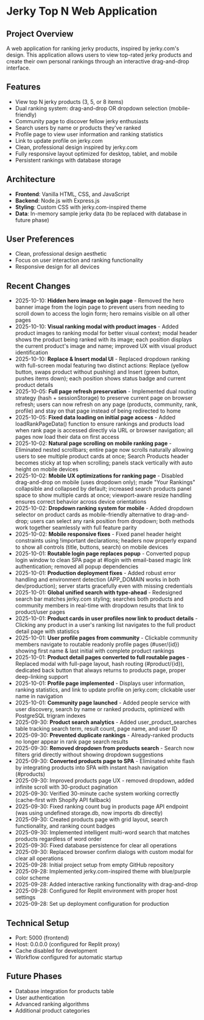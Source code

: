 # Jerky Top N Web Application

## Project Overview
A web application for ranking jerky products, inspired by jerky.com's design. This application allows users to view top-rated jerky products and create their own personal rankings through an interactive drag-and-drop interface.

## Features
- View top N jerky products (3, 5, or 8 items)
- Dual ranking system: drag-and-drop OR dropdown selection (mobile-friendly)
- Community page to discover fellow jerky enthusiasts
- Search users by name or products they've ranked
- Profile page to view user information and ranking statistics
- Link to update profile on jerky.com
- Clean, professional design inspired by jerky.com
- Fully responsive layout optimized for desktop, tablet, and mobile
- Persistent rankings with database storage

## Architecture
- **Frontend**: Vanilla HTML, CSS, and JavaScript
- **Backend**: Node.js with Express.js
- **Styling**: Custom CSS with jerky.com-inspired theme
- **Data**: In-memory sample jerky data (to be replaced with database in future phase)

## User Preferences
- Clean, professional design aesthetic
- Focus on user interaction and ranking functionality
- Responsive design for all devices

## Recent Changes
- 2025-10-10: **Hidden hero image on login page** - Removed the hero banner image from the login page to prevent users from needing to scroll down to access the login form; hero remains visible on all other pages
- 2025-10-10: **Visual ranking modal with product images** - Added product images to ranking modal for better visual context; modal header shows the product being ranked with its image; each position displays the current product's image and name; improved UX with visual product identification
- 2025-10-10: **Replace & Insert modal UI** - Replaced dropdown ranking with full-screen modal featuring two distinct actions: Replace (yellow button, swaps product without pushing) and Insert (green button, pushes items down); each position shows status badge and current product details
- 2025-10-05: **Full page refresh preservation** - Implemented dual routing strategy (hash + sessionStorage) to preserve current page on browser refresh; users can now refresh on any page (products, community, rank, profile) and stay on that page instead of being redirected to home
- 2025-10-05: **Fixed data loading on initial page access** - Added loadRankPageData() function to ensure rankings and products load when rank page is accessed directly via URL or browser navigation; all pages now load their data on first access
- 2025-10-02: **Natural page scrolling on mobile ranking page** - Eliminated nested scrollbars; entire page now scrolls naturally allowing users to see multiple product cards at once; Search Products header becomes sticky at top when scrolling; panels stack vertically with auto height on mobile devices
- 2025-10-02: **Mobile UX optimizations for ranking page** - Disabled drag-and-drop on mobile (uses dropdown only); made "Your Rankings" collapsible and collapsed by default; increased search products panel space to show multiple cards at once; viewport-aware resize handling ensures correct behavior across device orientations
- 2025-10-02: **Dropdown ranking system for mobile** - Added dropdown selector on product cards as mobile-friendly alternative to drag-and-drop; users can select any rank position from dropdown; both methods work together seamlessly with full feature parity
- 2025-10-02: **Mobile responsive fixes** - Fixed panel header height constraints using !important declarations; headers now properly expand to show all controls (title, buttons, search) on mobile devices
- 2025-10-01: **Routable login page replaces popup** - Converted popup login window to clean SPA page at #login with email-based magic link authentication; removed all popup dependencies
- 2025-10-01: **Production deployment fixes** - Added robust error handling and environment detection (APP_DOMAIN works in both dev/production); server starts gracefully even with missing credentials
- 2025-10-01: **Global unified search with type-ahead** - Redesigned search bar matches jerky.com styling; searches both products and community members in real-time with dropdown results that link to product/user pages
- 2025-10-01: **Product cards in user profiles now link to product details** - Clicking any product in a user's ranking list navigates to the full product detail page with statistics
- 2025-10-01: **User profile pages from community** - Clickable community members navigate to routable readonly profile pages (#user/{id}) showing first name & last initial with complete product rankings
- 2025-10-01: **Product detail pages converted to full routable pages** - Replaced modal with full-page layout, hash routing (#product/{id}), dedicated back button that always returns to products page, proper deep-linking support
- 2025-10-01: **Profile page implemented** - Displays user information, ranking statistics, and link to update profile on jerky.com; clickable user name in navigation
- 2025-10-01: **Community page launched** - Added people service with user discovery, search by name or ranked products, optimized with PostgreSQL trigram indexes
- 2025-09-30: **Product search analytics** - Added user_product_searches table tracking search term, result count, page name, and user ID
- 2025-09-30: **Prevented duplicate rankings** - Already-ranked products no longer appear in rank page search results
- 2025-09-30: **Removed dropdown from products search** - Search now filters grid directly without showing dropdown suggestions
- 2025-09-30: **Converted products page to SPA** - Eliminated white flash by integrating products into SPA with instant hash navigation (#products)
- 2025-09-30: Improved products page UX - removed dropdown, added infinite scroll with 30-product pagination
- 2025-09-30: Verified 30-minute cache system working correctly (cache-first with Shopify API fallback)
- 2025-09-30: Fixed ranking count bug in products page API endpoint (was using undefined storage.db, now imports db directly)
- 2025-09-30: Created products page with grid layout, search functionality, and ranking count badges
- 2025-09-30: Implemented intelligent multi-word search that matches products regardless of word order
- 2025-09-30: Fixed database persistence for clear all operations
- 2025-09-30: Replaced browser confirm dialogs with custom modal for clear all operations
- 2025-09-28: Initial project setup from empty GitHub repository
- 2025-09-28: Implemented jerky.com-inspired theme with blue/purple color scheme
- 2025-09-28: Added interactive ranking functionality with drag-and-drop
- 2025-09-28: Configured for Replit environment with proper host settings
- 2025-09-28: Set up deployment configuration for production

## Technical Setup
- Port: 5000 (frontend)
- Host: 0.0.0.0 (configured for Replit proxy)
- Cache disabled for development
- Workflow configured for automatic startup

## Future Phases
- Database integration for products table
- User authentication
- Advanced ranking algorithms
- Additional product categories